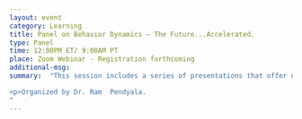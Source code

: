 ```yaml
---
layout: event
category: Learning
title: Panel on Behavior Dynamics – The Future...Accelerated.
type: Panel
time: 12:00PM ET/ 9:00AM PT
place: Zoom Webinar - Registration forthcoming
additional-msg:
summary:  "This session includes a series of presentations that offer new methods, data, tools, and insights to understand and model dynamics of behavior.  In a rapidly evolving transportation landscape, characterized by emerging mobility options, generational shifts, and transformative transportation technologies, it is imperative that models account for behavioral dynamics for travel demand forecasting. The pace of change in lifestyles and mobility choices has accelerated dramatically in the wake of the COVID-19 pandemic.  Tune in and be part of the conversation on modeling the future of mobility…accelerated.

<p>Organized by Dr. Ram  Pendyala.
"
---
```


